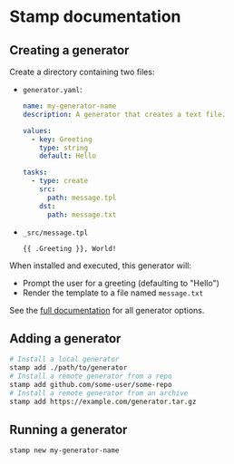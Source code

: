 # Stamp documentation

## Creating a generator

Create a directory containing two files:

- `generator.yaml`:

  ```yaml
  name: my-generator-name
  description: A generator that creates a text file.

  values:
    - key: Greeting
      type: string
      default: Hello

  tasks:
    - type: create
      src:
        path: message.tpl
      dst:
        path: message.txt
  ```

- `_src/message.tpl`

  ```text
  {{ .Greeting }}, World!
  ```

When installed and executed, this generator will:

- Prompt the user for a greeting (defaulting to "Hello")
- Render the template to a file named `message.txt`

See the [full documentation](./Generator.md) for all generator options.

## Adding a generator

```bash
# Install a local generator
stamp add ./path/to/generator
# Install a remote generator from a repo
stamp add github.com/some-user/some-repo
# Install a remote generator from an archive
stamp add https://example.com/generator.tar.gz
```

## Running a generator

```bash
stamp new my-generator-name
```
